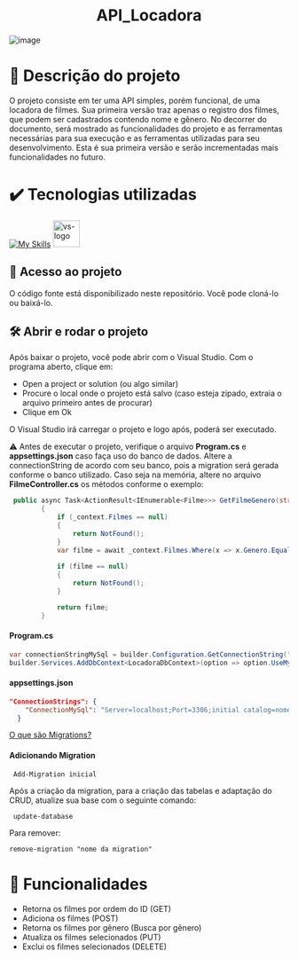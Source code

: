 <h1 align="center">
API_Locadora
</h1>


![image](https://user-images.githubusercontent.com/57766036/183265562-90a2228c-dfeb-4ffe-ae2b-36f125980ad4.png)

# 📖 Descrição do projeto
O projeto consiste em ter uma API simples, porém funcional, de uma locadora de filmes. Sua primeira versão traz apenas o registro dos filmes, que podem ser cadastrados contendo nome e gênero. No decorrer do documento, será mostrado as funcionalidades do projeto e as ferramentas necessárias para sua execução e as ferramentas utilizadas para seu desenvolvimento. Esta é sua primeira versão e serão incrementadas mais funcionalidades no futuro.

# ✔️ Tecnologias utilizadas
[![My Skills](https://skills.thijs.gg/icons?i=cs,mysql&theme=dark)](https://skills.thijs.gg)
<img width="48" src="https://static.wikia.nocookie.net/logopedia/images/e/ec/Microsoft_Visual_Studio_2022.svg" alt="vs-logo"/>

## 📁 Acesso ao projeto
O código fonte está disponibilizado neste repositório. Você pode cloná-lo ou baixá-lo.

## 🛠️ Abrir e rodar o projeto
Após baixar o projeto, você pode abrir com o Visual Studio. Com o programa aberto, clique em:

- Open a project or solution (ou algo similar)
- Procure o local onde o projeto está salvo (caso esteja zipado, extraia o arquivo primeiro antes de procurar)
- Clique em Ok

O Visual Studio irá carregar o projeto e logo após, poderá ser executado.

⚠️ Antes de executar o projeto, verifique o arquivo <b>Program.cs</b> e <b>appsettings.json</b> caso faça uso do banco de dados. Altere a connectionString de acordo com seu banco, pois a migration será gerada conforme o banco utilizado. Caso seja na memória, altere no arquivo <b>FilmeController.cs</b> os métodos conforme o exemplo:

~~~csharp
 public async Task<ActionResult<IEnumerable<Filme>>> GetFilmeGenero(string genero)
        {
            if (_context.Filmes == null)
            {
                return NotFound();
            }
            var filme = await _context.Filmes.Where(x => x.Genero.Equals(genero)).AsNoTracking().ToListAsync(); // aqui
            
            if (filme == null)
            {
                return NotFound();
            }

            return filme;
        }
~~~

<h4>Program.cs</h4>

~~~csharp
var connectionStringMySql = builder.Configuration.GetConnectionString("ConnectionMySql");
builder.Services.AddDbContext<LocadoraDbContext>(option => option.UseMySql(connectionStringMySql, ServerVersion.Parse("MySQL 5.7.37")
~~~

<h4>appsettings.json</h4>

```json
"ConnectionStrings": {
    "ConnectionMySql": "Server=localhost;Port=3306;initial catalog=nomedobanco;uid=root;pwd=senhadobanco" // modifique conforme o banco que irá usar
  }
```

<a href="https://juniorb2s.medium.com/migrations-o-porque-e-como-usar-12d98c6d9269">O que são Migrations?</a>

<h4>Adicionando Migration</h4>

```
 Add-Migration inicial
```
Após a criação da migration, para a criação das tabelas e adaptação do CRUD, atualize sua base com o seguinte comando: 

```
 update-database
```

Para remover:

```
remove-migration "nome da migration"
```

# 🔨 Funcionalidades
- Retorna os filmes por ordem do ID (GET)
- Adiciona os filmes (POST)
- Retorna os filmes por gênero (Busca por gênero)
- Atualiza os filmes selecionados (PUT)
- Exclui os filmes selecionados (DELETE)

